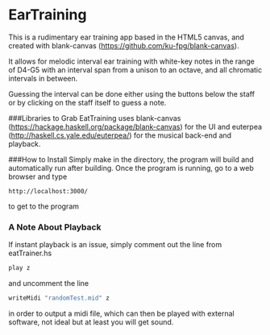 EarTraining
===========

This is a rudimentary ear training app based in the HTML5 canvas, and created with blank-canvas (https://github.com/ku-fpg/blank-canvas).

It allows for melodic interval ear training with white-key notes in the range of D4-G5 with an interval span from a unison to an octave, and all chromatic intervals in between.  

Guessing the interval can be done either using the buttons below the staff or by clicking on the staff itself to guess a note.

###Libraries to Grab
EatTraining uses blank-canvas (https://hackage.haskell.org/package/blank-canvas) for the UI and euterpea (http://haskell.cs.yale.edu/euterpea/) for the musical back-end and playback.

###How to Install
Simply make in the directory, the program will build and automatically run after building.  Once the program is running, go to a web browser and type 
````
http://localhost:3000/
````
to get to the program

### A Note About Playback 
If instant playback is an issue, simply comment out the line from eatTrainer.hs
````Haskell
play z
````
and uncomment the line
````Haskell
writeMidi "randomTest.mid" z
````

in order to output a midi file, which can then be played with external software, not ideal but at least you will get sound.
